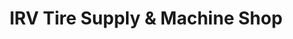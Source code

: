 ---
title: "IRV Tire Supply & Machine Shop"
url: /taytay/irv-tire-supply-und-machine-shop/
shop: Reifen
---